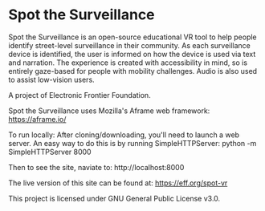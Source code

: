 # Spot the Surveillance
Spot the Surveillance is an open-source educational VR tool to help people identify street-level surveillance 
in their community. As each surveillance device is identified, the user is informed on how the device is used 
via text and narration. The experience is created with accessibility in mind, 
so is entirely gaze-based for people with mobility challenges. Audio is also used to assist low-vision users. 

A project of Electronic Frontier Foundation.

Spot the Surveillance uses Mozilla's Aframe web framework: https://aframe.io/

To run locally:
After cloning/downloading, you'll need to launch a web server. An easy way to do this is by running SimpleHTTPServer:
python -m SimpleHTTPServer 8000

Then to see the site, naviate to: http://localhost:8000

The live version of this site can be found at: https://eff.org/spot-vr

This project is licensed under GNU General Public License v3.0.
